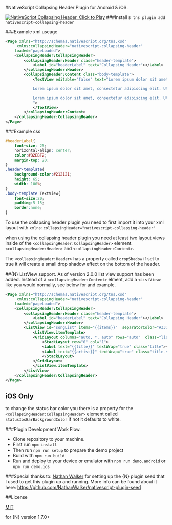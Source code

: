 #NativeScript Collapsing Header Plugin for Android & iOS.

[![NativeScript Collapsing Header. Click to Play](https://img.youtube.com/vi/4grgEuX9mLQ/0.jpg)](https://www.youtube.com/embed/4grgEuX9mLQ)
###Install
`$ tns plugin add nativescript-collapsing-header`

###Example xml useage

```xml
<Page xmlns="http://schemas.nativescript.org/tns.xsd"
	 xmlns:collapsingHeader="nativescript-collapsing-header"
	loaded="pageLoaded">
  	<collapsingHeader:CollapsingHeader>
		<collapsingHeader:Header class="header-template">
			<Label id="headerLabel" text="Collapsing Header"></Label>
		</collapsingHeader:Header>
		<collapsingHeader:Content class="body-template">
			<TextView editable="false" text="Lorem ipsum dolor sit amet, consectetur adipiscing elit. Ut scelerisque, est in viverra vehicula, enim lacus fermentum mi, vel tincidunt libero diam quis nulla. In sem tellus, eleifend quis egestas at, ultricies a neque. Cras facilisis lacinia velit ut lacinia. Phasellus fermentum libero et est ultricies venenatis sit amet ac lectus. Curabitur faucibus nisi id tellus vehicula luctus. Class aptent taciti sociosqu ad litora torquent per conubia nostra, per inceptos himenaeos. Nunc condimentum est id nibh volutpat tempor. Phasellus sodales velit vel dui feugiat, eget tincidunt tortor sollicitudin. Donec nec risus in purus interdum eleifend. Praesent placerat urna aliquet orci suscipit laoreet. In ac purus nec sapien rhoncus egestas.

			Lorem ipsum dolor sit amet, consectetur adipiscing elit. Ut scelerisque, est in viverra vehicula, enim lacus fermentum mi, vel tincidunt libero diam quis nulla. In sem tellus, eleifend quis egestas at, ultricies a neque. Cras facilisis lacinia velit ut lacinia. Phasellus fermentum libero et est ultricies venenatis sit amet ac lectus. Curabitur faucibus nisi id tellus vehicula luctus. Class aptent taciti sociosqu ad litora torquent per conubia nostra, per inceptos himenaeos. Nunc condimentum est id nibh volutpat tempor. Phasellus sodales velit vel dui feugiat, eget tincidunt tortor sollicitudin. Donec nec risus in purus interdum eleifend. Praesent placerat urna aliquet orci suscipit laoreet. In ac purus nec sapien rhoncus egestas.

			Lorem ipsum dolor sit amet, consectetur adipiscing elit. Ut scelerisque, est in viverra vehicula, enim lacus fermentum mi, vel tincidunt libero diam quis nulla. In sem tellus, eleifend quis egestas at, ultricies a neque. Cras facilisis lacinia velit ut lacinia. Phasellus fermentum libero et est ultricies venenatis sit amet ac lectus. Curabitur faucibus nisi id tellus vehicula luctus. Class aptent taciti sociosqu ad litora torquent per conubia nostra, per inceptos himenaeos. Nunc condimentum est id nibh volutpat tempor. Phasellus sodales velit vel dui feugiat, eget tincidunt tortor sollicitudin. Donec nec risus in purus interdum eleifend. Praesent placerat urna aliquet orci suscipit laoreet. In ac purus nec sapien rhoncus egestas.
			">
			</TextView>
		</collapsingHeader:Content>
	</collapsingHeader:CollapsingHeader>
</Page>
```
###Example css
```css
#headerLabel{
	font-size: 25;
	horizontal-align: center;
	color:#B2EBF2;
	margin-top: 20;
}
.header-template{
	background-color:#212121;
	height: 65;
	width: 100%;
}
.body-template TextView{
	font-size:20;
	padding:5 15;
	border:none;
}
```
To use the collapsing header plugin you need to first import it into your xml layout with  `xmlns:collapsingHeader="nativescript-collapsing-header"`

when using the collapsing header plugin you need at least two layout views inside of the ``<collapsingHeader:CollapsingHeader>`` element. ``<collapsingHeader:Header>`` and ``<collapsingHeader:Content>``.

The ``<collapsingHeader:Header>`` has a property called `dropShadow` if set to true it will create a small drop shadow effect on the bottom of the header.

##{N} ListView support.
As of version 2.0.0 list view support has been added. Instead of a ``<collapsingHeader:Content>`` elment, add a ``<ListView>`` like you would normally, see below for and example.

```xml
<Page xmlns="http://schemas.nativescript.org/tns.xsd"
	 xmlns:collapsingHeader="nativescript-collapsing-header"
	loaded="pageLoaded">
  	<collapsingHeader:CollapsingHeader>
		<collapsingHeader:Header class="header-template">
			<Label id="headerLabel" text="Collapsing Header"></Label>
		</collapsingHeader:Header>
		<ListView id="songList" items="{{items}}"  separatorColor="#333">
			<ListView.itemTemplate>
			<GridLayout columns="auto, *, auto" rows="auto"  class="list-item">
				<StackLayout row="0" col="1">
				<Label text="{{title}}" textWrap="true" class="title"></Label>
				<Label text="{{artist}}" textWrap="true" class="title-sub"></Label>
				</StackLayout>
			</GridLayout>
			</ListView.itemTemplate>
		</ListView>
	</collapsingHeader:CollapsingHeader>
</Page>
```

## iOS Only
to change the status bar color you there is a property for the ``<collapsingHeader:CollapsingHeader>`` element called `statusIosBarBackgroundColor` if not it defaults to white.


###Plugin Development Work Flow.

* Clone repository to your machine.
* First run `npm install`
* Then run `npm run setup` to prepare the demo project
* Build with `npm run build`
* Run and deploy to your device or emulator with `npm run demo.android` or `npm run demo.ios`


###Special thanks to:
[Nathan Walker](https://github.com/NathanWalker) for setting up the {N} plugin seed that I used to get this plugin up and running. More info can be found about it here:
https://github.com/NathanWalker/nativescript-plugin-seed

##License

[MIT](/LICENSE)

for {N} version 1.7.0+
